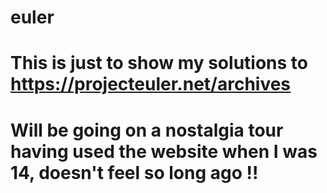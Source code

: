 # euler
# This is just to show my solutions to https://projecteuler.net/archives
# Will be going on a nostalgia tour having used the website when I was 14, doesn't feel so long ago !!
